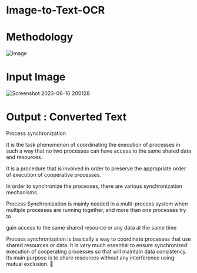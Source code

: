 # Image-to-Text-OCR
# Methodology
![image](https://github.com/vinayparjapati5/Image-to-Text-OCR-/assets/114856104/52bb472b-31af-427a-902f-ae14f3a11714)
# Input Image
![Screenshot 2023-06-16 200128](https://github.com/vinayparjapati5/Image-to-Text-OCR-/assets/114856104/29518d5e-d705-4fde-b9b4-118ad5192a4a)
# Output : Converted Text
Process synchronization

It is the task phenomenon of coordinating the execution of processes in such a
way that no two processes can have access to the same shared data and
resources.

It is a procedure that is involved in order to preserve the appropriate order of
execution of cooperative processes.

In order to synchronize the processes, there are various synchronization
mechanisms.

Process Synchronization is mainly needed in a multi-process system when
multiple processes are running together, and more than one processes try to

gain access to the same shared resource or any data at the same time

Process synchronization is basically a way to coordinate processes that use shared
resources or data. It is very much essential to ensure synchronized execution of
cooperating processes so that will maintain data consistency. Its main purpose is to share
resources without any interference using mutual exclusion.

